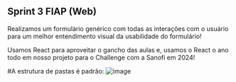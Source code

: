 ## Sprint 3 FIAP (Web)

Realizamos um formulário genérico com todas as interações com o usuário para um melhor entendimento visual da usabilidade do formulário!

Usamos React para aproveitar o gancho das aulas e, usamos o React o ano todo em nosso projeto para o Challenge com a Sanofi em 2024!

#A estrutura de pastas é padrão:
![image](https://github.com/user-attachments/assets/d57f7385-beb9-4c67-a60e-6ed7160ba498)
